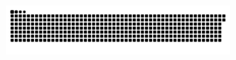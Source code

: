 <picture>
  <source media="(prefers-color-scheme: dark)" srcset="https://raw.githubusercontent.com/MarineHakobyan/MarineHakobyan/c753d43e49970dc768b91db56d7b68e02ef45b95/github-contribution-grid-snake-dark.svg" />
  <source media="(prefers-color-scheme: light)" srcset="https://raw.githubusercontent.com/MarineHakobyan/MarineHakobyan/c753d43e49970dc768b91db56d7b68e02ef45b95/github-contribution-grid-snake.svg" />
  <img alt="github-snake" src="https://raw.githubusercontent.com/MarineHakobyan/MarineHakobyan/c753d43e49970dc768b91db56d7b68e02ef45b95/github-contribution-grid-snake-dark.svg" />
</picture>
